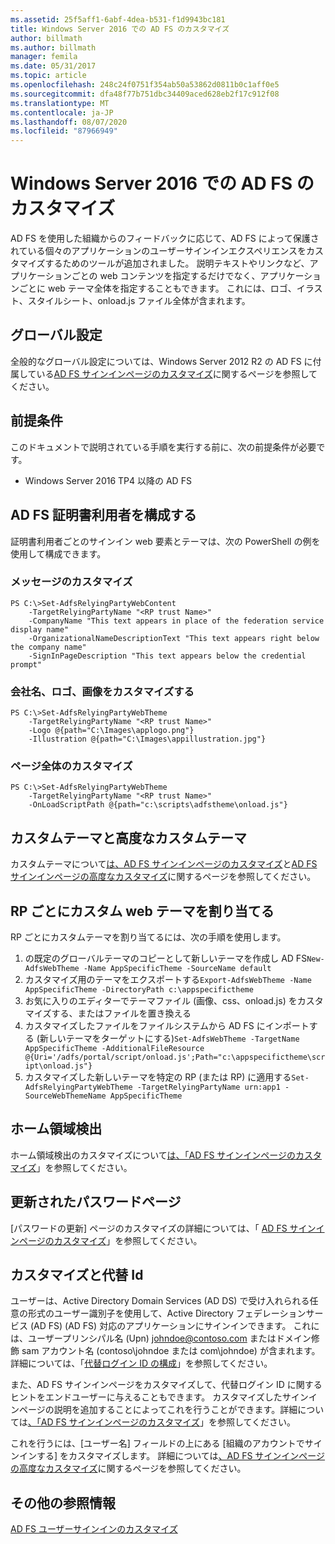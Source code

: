 ```yaml
---
ms.assetid: 25f5aff1-6abf-4dea-b531-f1d9943bc181
title: Windows Server 2016 での AD FS のカスタマイズ
author: billmath
ms.author: billmath
manager: femila
ms.date: 05/31/2017
ms.topic: article
ms.openlocfilehash: 248c24f0751f354ab50a53862d0811b0c1aff0e5
ms.sourcegitcommit: dfa48f77b751dbc34409aced628eb2f17c912f08
ms.translationtype: MT
ms.contentlocale: ja-JP
ms.lasthandoff: 08/07/2020
ms.locfileid: "87966949"
---
```

# <a name="ad-fs-customization-in-windows-server-2016"></a>Windows Server 2016 での AD FS のカスタマイズ


AD FS を使用した組織からのフィードバックに応じて、AD FS によって保護されている個々のアプリケーションのユーザーサインインエクスペリエンスをカスタマイズするためのツールが追加されました。
説明テキストやリンクなど、アプリケーションごとの web コンテンツを指定するだけでなく、アプリケーションごとに web テーマ全体を指定することもできます。  これには、ロゴ、イラスト、スタイルシート、onload.js ファイル全体が含まれます。

## <a name="global-settings"></a>グローバル設定
全般的なグローバル設定については、Windows Server 2012 R2 の AD FS に付属している[AD FS サインインページのカスタマイズ](/previous-versions/windows/it-pro/windows-server-2012-R2-and-2012/dn280950(v=ws.11))に関するページを参照してください。

## <a name="pre-requisites"></a>前提条件
このドキュメントで説明されている手順を実行する前に、次の前提条件が必要です。

-   Windows Server 2016 TP4 以降の AD FS

## <a name="configure-ad-fs-relying-parties"></a>AD FS 証明書利用者を構成する
証明書利用者ごとのサインイン web 要素とテーマは、次の PowerShell の例を使用して構成できます。

### <a name="customize-messages"></a>メッセージのカスタマイズ

```
PS C:\>Set-AdfsRelyingPartyWebContent
    -TargetRelyingPartyName "<RP trust Name>"
    -CompanyName "This text appears in place of the federation service display name"
    -OrganizationalNameDescriptionText "This text appears right below the company name"
    -SignInPageDescription "This text appears below the credential prompt"
```

### <a name="customize-company-name-logo-and-image"></a>会社名、ロゴ、画像をカスタマイズする

```
PS C:\>Set-AdfsRelyingPartyWebTheme
    -TargetRelyingPartyName "<RP trust Name>"
    -Logo @{path="C:\Images\applogo.png"}
    -Illustration @{path="C:\Images\appillustration.jpg"}
```

### <a name="customize-entire-page"></a>ページ全体のカスタマイズ

```
PS C:\>Set-AdfsRelyingPartyWebTheme
    -TargetRelyingPartyName "<RP trust Name>"
    -OnLoadScriptPath @{path="c:\scripts\adfstheme\onload.js"}
```

## <a name="custom-themes-and-advanced-custom-themes"></a>カスタムテーマと高度なカスタムテーマ

カスタムテーマについて[は、AD FS サインインページのカスタマイズ](/previous-versions/windows/it-pro/windows-server-2012-R2-and-2012/dn280950(v=ws.11))と[AD FS サインインページの高度なカスタマイズ](/previous-versions/windows/it-pro/windows-server-2012-R2-and-2012/dn636121(v=ws.11))に関するページを参照してください。

## <a name="assigning-custom-web-themes-per-rp"></a>RP ごとにカスタム web テーマを割り当てる

RP ごとにカスタムテーマを割り当てるには、次の手順を使用します。

1. の既定のグローバルテーマのコピーとして新しいテーマを作成し AD FS`New-AdfsWebTheme -Name AppSpecificTheme -SourceName default`
2. カスタマイズ用のテーマをエクスポートする`Export-AdfsWebTheme -Name AppSpecificTheme -DirectoryPath c:\appspecifictheme`
3. お気に入りのエディターでテーマファイル (画像、css、onload.js) をカスタマイズする、またはファイルを置き換える
4. カスタマイズしたファイルをファイルシステムから AD FS にインポートする (新しいテーマをターゲットにする)`Set-AdfsWebTheme -TargetName AppSpecificTheme -AdditionalFileResource @{Uri='/adfs/portal/script/onload.js';Path="c:\appspecifictheme\script\onload.js"}`
5. カスタマイズした新しいテーマを特定の RP (または RP) に適用する`Set-AdfsRelyingPartyWebTheme -TargetRelyingPartyName urn:app1 -SourceWebThemeName AppSpecificTheme`

## <a name="home-realm-discovery"></a>ホーム領域検出
ホーム領域検出のカスタマイズについて[は、「AD FS サインインページのカスタマイズ](/previous-versions/windows/it-pro/windows-server-2012-R2-and-2012/dn280950(v=ws.11))」を参照してください。

## <a name="updated-password-page"></a>更新されたパスワードページ
[パスワードの更新] ページのカスタマイズの詳細については、「 [AD FS サインインページのカスタマイズ](/previous-versions/windows/it-pro/windows-server-2012-R2-and-2012/dn280950(v=ws.11))」を参照してください。

## <a name="customizing-and-alternate-ids"></a>カスタマイズと代替 Id
ユーザーは、Active Directory Domain Services (AD DS) で受け入れられる任意の形式のユーザー識別子を使用して、Active Directory フェデレーションサービス (AD FS) (AD FS) 対応のアプリケーションにサインインできます。 これには、ユーザープリンシパル名 (Upn) johndoe@contoso.com またはドメイン修飾 sam アカウント名 (contoso\johndoe または com\johndoe) が含まれます。  詳細については、「[代替ログイン ID の構成](Configuring-Alternate-Login-ID.md)」を参照してください。

また、AD FS サインインページをカスタマイズして、代替ログイン ID に関するヒントをエンドユーザーに与えることもできます。 カスタマイズしたサインインページの説明を追加することによってこれを行うことができます。詳細については[、「AD FS サインインページのカスタマイズ](/previous-versions/windows/it-pro/windows-server-2012-R2-and-2012/dn280950(v=ws.11))」を参照してください。

これを行うには、[ユーザー名] フィールドの上にある [組織のアカウントでサインインする] をカスタマイズします。  詳細については[、AD FS サインインページの高度なカスタマイズ](/previous-versions/windows/it-pro/windows-server-2012-R2-and-2012/dn636121(v=ws.11))に関するページを参照してください。

## <a name="additional-references"></a>その他の参照情報
[AD FS ユーザーサインインのカスタマイズ](AD-FS-user-sign-in-customization.md)
